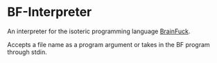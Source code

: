 # BF-Interpreter
An interpreter for the isoteric programming language [BrainFuck](https://en.wikipedia.org/wiki/Brainfuck).

Accepts a file name as a program argument or takes in the BF program through stdin.
